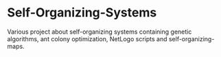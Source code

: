 # Self-Organizing-Systems
Various project about self-organizing systems containing genetic algorithms, ant colony optimization, NetLogo scripts and self-organizing-maps.

